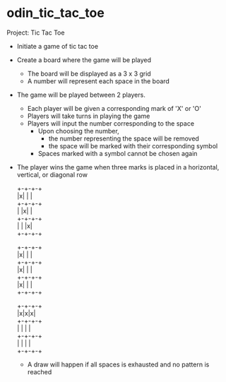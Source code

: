 # odin_tic_tac_toe
Project: Tic Tac Toe

* Initiate a game of tic tac toe
* Create a board where the game will be played
  - The board will be displayed as a 3 x 3 grid
  - A number will represent each space in the board
* The game will be played between 2 players.
  - Each player will be given a corresponding mark of 'X' or 'O'
  - Players will take turns in playing the game
  - Players will input the number corresponding to the space
    - Upon choosing the number, 
      - the number representing the space will be removed
      - the space will be marked with their corresponding symbol
    - Spaces marked with a symbol cannot be chosen again 
* The player wins the game when three marks is placed in a horizontal, 
  vertical, or diagonal row

  +-+-+-+  
  |x| | |  
  +-+-+-+  
  | |x| |  
  +-+-+-+  
  | | |x|  
  +-+-+-+ 

  +-+-+-+  
  |x| | |  
  +-+-+-+  
  |x| | |  
  +-+-+-+  
  |x| | |  
  +-+-+-+ 
  
  +-+-+-+  
  |x|x|x|  
  +-+-+-+  
  | | | |  
  +-+-+-+  
  | | | |  
  +-+-+-+ 


  - A draw will happen if all spaces is exhausted and no pattern is reached